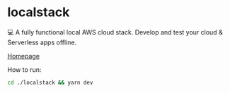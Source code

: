 # localstack

💻 A fully functional local AWS cloud stack. Develop and test your cloud & Serverless apps offline.

[Homepage](https://github.com/localstack/localstack)

How to run:

```bash
cd ./localstack && yarn dev
```
